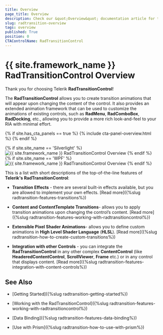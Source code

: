 ```yaml
---
title: Overview
page_title: Overview
description: Check our &quot;Overview&quot; documentation article for the RadTransitionControl {{ site.framework_name }} control.
slug: radtransition-overview
tags: overview
published: True
position: 0
CTAControlName: RadTransitionControl
---
```


# {{ site.framework_name }} RadTransitionControl Overview

Thank you for choosing Telerik __RadTransitionControl__!

The __RadTransitionControl__ allows you to create transition animations that will appear upon changing the content of the control. It also provides an extended animation framework that can be used to customize the animations of existing controls, such as __RadMenu__, __RadComboBox__, __RadDocking__, etc., allowing you to provide a more rich look-and-feel to your RIA with minimal effort.

{% if site.has_cta_panels == true %}
{% include cta-panel-overview.html %}
{% endif %}

{% if site.site_name == 'Silverlight' %}
![{{ site.framework_name }} RadTransitionControl Overview](images/RadTransition_Overview_02.png)
{% endif %}
{% if site.site_name == 'WPF' %}
![{{ site.framework_name }} RadTransitionControl Overview](images/RadTransition_Overview_02_WPF.png)
{% endif %}

This is a list with short descriptions of the top-of-the-line features of __Telerik's RadTransitionControl__:

* __Transition Effects__ - there are several built-in effects available, but you are allowed to implement your own effects. [Read more]({%slug radtransition-features-transitions%})

* __Content and ContentTemplate Transitions__- allows you to apply transition animations upon changing the control’s content. [Read more]({%slug radtransition-features-working-with-radtransitioncontrol%})

* __Extensible Pixel Shader Animations__- allows you to define custom animations in __High Level Shader Language__ (__HLSL__). [Read more]({%slug radtransition-how-to-create-custom-transitions%})

* __Integration with other Controls__ - you can integrate the __RadTransitionControl__ in any other complex __ContentControl__ (like __HeaderedContentControl__, __ScrollViewer__, __Frame__ etc.) or in any control that displays content. [Read more]({%slug radtransition-features-integration-with-content-controls%})

## See Also

 * [Getting Started]({%slug radtransition-getting-started%})

 * [Working with the RadTransitionControl]({%slug radtransition-features-working-with-radtransitioncontrol%})

 * [Data Binding]({%slug radtransition-features-data-binding%})

 * [Use with Prism]({%slug radtransition-how-to-use-with-prism%})
